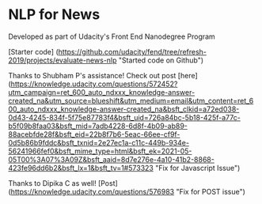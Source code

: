 # NLP for News
Developed as part of Udacity's Front End Nanodegree Program

[Starter code] (https://github.com/udacity/fend/tree/refresh-2019/projects/evaluate-news-nlp "Started code on Github")

Thanks to Shubham P's assistance! Check out post [here] (https://knowledge.udacity.com/questions/572452?utm_campaign=ret_600_auto_ndxxx_knowledge-answer-created_na&utm_source=blueshift&utm_medium=email&utm_content=ret_600_auto_ndxxx_knowledge-answer-created_na&bsft_clkid=a72ed038-0d43-4245-834f-5f75e87783f4&bsft_uid=726a84bc-5b18-425f-a77c-b5f09b8faa03&bsft_mid=7adb4228-6d8f-4b09-ab89-88acebfde28f&bsft_eid=22b8f7b6-5eac-66ee-cf9f-0d5b86b9fddc&bsft_txnid=2e27ec1a-c11c-449b-934e-56241966fef0&bsft_mime_type=html&bsft_ek=2021-05-05T00%3A07%3A09Z&bsft_aaid=8d7e276e-4a10-41b2-8868-423fe96dd6b2&bsft_lx=1&bsft_tv=1#573323 "Fix for Javascript Issue")

Thanks to Dipika C as well! [Post] (https://knowledge.udacity.com/questions/576983 "Fix for POST issue")